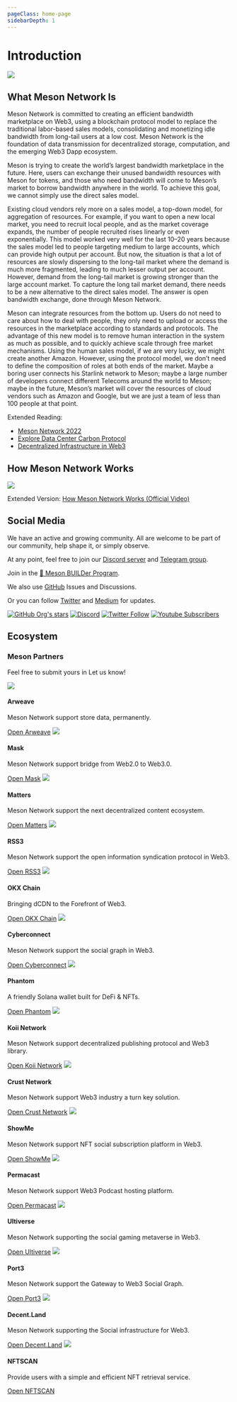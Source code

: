```yaml
---
pageClass: home-page
sidebarDepth: 1
---
```


# Introduction

![](./images/meson-center.png)

## What Meson Network Is

Meson Network is committed to creating an efficient bandwidth marketplace on Web3, using a blockchain protocol model to replace the traditional labor-based sales models, consolidating and monetizing idle bandwidth from long-tail users at a low cost. Meson Network is the foundation of data transmission for decentralized storage, computation, and the emerging Web3 Dapp ecosystem.

Meson is trying to create the world’s largest bandwidth marketplace in the future. Here, users can exchange their unused bandwidth resources with Meson for tokens, and those who need bandwidth will come to Meson’s market to borrow bandwidth anywhere in the world. To achieve this goal, we cannot simply use the direct sales model.

Existing cloud vendors rely more on a sales model, a top-down model, for aggregation of resources. For example, if you want to open a new local market, you need to recruit local people, and as the market coverage expands, the number of people recruited rises linearly or even exponentially. This model worked very well for the last 10–20 years because the sales model led to people targeting medium to large accounts, which can provide high output per account. But now, the situation is that a lot of resources are slowly dispersing to the long-tail market where the demand is much more fragmented, leading to much lesser output per account. However, demand from the long-tail market is growing stronger than the large account market. To capture the long tail market demand, there needs to be a new alternative to the direct sales model. The answer is open bandwidth exchange, done through Meson Network.

Meson can integrate resources from the bottom up. Users do not need to care about how to deal with people, they only need to upload or access the resources in the marketplace according to standards and protocols. The advantage of this new model is to remove human interaction in the system as much as possible, and to quickly achieve scale through free market mechanisms. Using the human sales model, if we are very lucky, we might create another Amazon. However, using the protocol model, we don’t need to define the composition of roles at both ends of the market. Maybe a boring user connects his Starlink network to Meson; maybe a large number of developers connect different Telecoms around the world to Meson; maybe in the future, Meson’s market will cover the resources of cloud vendors such as Amazon and Google, but we are just a team of less than 100 people at that point.

Extended Reading:

- [Meson Network 2022](https://medium.com/meson-network/meson-network-2022-ec246bae8fcc)
- [Explore Data Center Carbon Protocol](https://medium.com/meson-network/explore-data-center-carbon-protocol-d1833ef03a68)
- [Decentralized Infrastructure in Web3](https://medium.com/meson-network/web3-decentralized-infrastructure-b919cd1d5c48)

## How Meson Network Works

![](./images/system2.png)

Extended Version: [How Meson Network Works (Official Video)](https://www.youtube.com/watch?v=3Dgwse5mWuA)
<br />

## Social Media

We have an active and growing community. All are welcome to be part of our community, help shape it, or simply observe.

At any point, feel free to join our [Discord server](https://discord.gg/invite/z6YfSHDkmS) and [Telegram group](https://t.me/mesonnetwork).

Join in the [🦄 Meson BUILDer Program](https://forms.gle/xEavrpdo8j4Mwh2XA).

We also use [GitHub](https://github.com/daqnext) Issues and Discussions.

Or you can follow [Twitter](https://twitter.com/NetworkMeson) and [Medium](https://medium.com/meson-network) for updates.

[![GitHub Org's stars](https://img.shields.io/github/stars/daqnext?style=social)](https://github.com/daqnext) [![Discord](https://img.shields.io/discord/784251111678148608?label=Discord&logo=discord&style=social)](https://discord.gg/invite/z6YfSHDkmS) [![Twitter Follow](https://img.shields.io/twitter/follow/NetworkMeson?style=social)](https://twitter.com/NetworkMeson) [![Youtube Subscribers](https://img.shields.io/youtube/channel/subscribers/UCUhcyQzhZqIcrsoG1zy4tDQ?style=social)](https://www.youtube.com/c/MesonNetwork)

## Ecosystem

### Meson Partners

Feel free to submit yours in Let us know!

<div class="grid grid-apps">
    <span class="eco-app">
        <span class="banner">
            <img src="./images/sponsors/arweave.svg">
        </span>
        <span class="description">
            <h4>Arweave</h4>
            <p>Meson Network support store data, permanently.</p>
        </span>
        <span class="link">
            <a target="_blank" href="https://www.arweave.org/?utm_source=mesonnetwork">Open Arweave</a>
        </span>
    </span>
    <span class="eco-app">
        <span class="banner">
            <img src="./images/sponsors/mask.svg">
        </span>
        <span class="description">
            <h4>Mask</h4>
            <p>Meson Network support bridge from Web2.0 to Web3.0.</p>
        </span>
        <span class="link">
            <a target="_blank" href="https://mask.io/?utm_source=mesonnetwork">Open Mask</a>
        </span>
    </span>
    <span class="eco-app">
        <span class="banner">
            <img src="./images/sponsors/partners/matters.svg">
        </span>
        <span class="description">
            <h4>Matters</h4>
            <p>Meson Network support the next decentralized content ecosystem.</p>
        </span>
        <span class="link">
            <a target="_blank" href="https://matters.news/?utm_source=mesonnetwork">Open Matters</a>
        </span>
    </span>
    <span class="eco-app">
        <span class="banner">
            <img src="./images/sponsors/partners/rss3.svg">
        </span>
        <span class="description">
            <h4>RSS3</h4>
            <p>Meson Network support the open information syndication protocol in Web3.</p>
        </span>
        <span class="link">
            <a target="_blank" href="https://rss3.io/?utm_source=mesonnetwork">Open RSS3</a>
        </span>
    </span>
    <span class="eco-app">
        <span class="banner">
            <img src="./images/sponsors/partners/okc.svg">
        </span>
        <span class="description">
            <h4>OKX Chain</h4>
            <p>Bringing dCDN to the Forefront of Web3.</p>
        </span>
        <span class="link">
            <a target="_blank" href="https://www.okx.com/okc/?utm_source=mesonnetwork">Open OKX Chain</a>
        </span>
    </span>
    <span class="eco-app">
        <span class="banner">
            <img src="./images/sponsors/partners/cyberconnect.svg">
        </span>
        <span class="description">
            <h4>Cyberconnect</h4>
            <p>Meson Network support the social graph in Web3.</p>
        </span>
        <span class="link">
            <a target="_blank" href="https://cyberconnect.me/?utm_source=mesonnetwork">Open Cyberconnect</a>
        </span>
    </span>
    <span class="eco-app">
        <span class="banner">
            <img src="./images/sponsors/partners/phantom.svg">
        </span>
        <span class="description">
            <h4>Phantom</h4>
            <p>A friendly Solana wallet built for DeFi & NFTs.</p>
        </span>
        <span class="link">
            <a target="_blank" href="https://phantom.app/?utm_source=mesonnetwork">Open Phantom</a>
        </span>
    </span>
    <span class="eco-app">
        <span class="banner">
            <img src="./images/sponsors/partners/koii.svg">
        </span>
        <span class="description">
            <h4>Koii Network</h4>
            <p>Meson Network support decentralized publishing protocol and Web3 library.</p>
        </span>
        <span class="link">
            <a target="_blank" href="https://koii.network/?utm_source=mesonnetwork">Open Koii Network</a>
        </span>
    </span>
    <span class="eco-app">
        <span class="banner">
            <img src="./images/sponsors/partners/crust.svg">
        </span>
        <span class="description">
            <h4>Crust Network</h4>
            <p>Meson Network support Web3 industry a turn key solution.</p>
        </span>
        <span class="link">
            <a target="_blank" href="https://crust.network/?utm_source=mesonnetwork">Open Crust Network</a>
        </span>
    </span>
    <span class="eco-app">
        <span class="banner">
            <img src="./images/sponsors/partners/showme.svg">
        </span>
        <span class="description">
            <h4>ShowMe</h4>
            <p>Meson Network support NFT social subscription platform in Web3.</p>
        </span>
        <span class="link">
            <a target="_blank" href="https://showme.fan/?utm_source=mesonnetwork">Open ShowMe</a>
        </span>
    </span>
    <span class="eco-app">
        <span class="banner">
            <img src="./images/sponsors/partners/permacast.svg">
        </span>
        <span class="description">
            <h4>Permacast</h4>
            <p>Meson Network support Web3 Podcast hosting platform.</p>
        </span>
        <span class="link">
            <a target="_blank" href="https://permacast.dev/?utm_source=mesonnetwork">Open Permacast</a>
        </span>
    </span>
    <span class="eco-app">
        <span class="banner">
            <img src="./images/sponsors/partners/ultiverse.svg">
        </span>
        <span class="description">
            <h4>Ultiverse</h4>
            <p>Meson Network supporting the social gaming metaverse in Web3.</p>
        </span>
        <span class="link">
            <a target="_blank" href="https://www.ultiverse.io/?utm_source=mesonnetwork">Open Ultiverse</a>
        </span>
    </span>
    <span class="eco-app">
        <span class="banner">
            <img src="./images/sponsors/partners/port3.svg">
        </span>
        <span class="description">
            <h4>Port3</h4>
            <p>Meson Network support the Gateway to Web3 Social Graph.</p>
        </span>
        <span class="link">
            <a target="_blank" href="https://www.port3.io/?utm_source=mesonnetwork">Open Port3</a>
        </span>
    </span>
    <span class="eco-app">
        <span class="banner">
            <img src="./images/sponsors/partners/decentland.svg">
        </span>
        <span class="description">
            <h4>Decent.Land</h4>
            <p>Meson Network supporting the Social infrastructure for Web3.</p>
        </span>
        <span class="link">
            <a target="_blank" href="https://www.decent.land/?utm_source=mesonnetwork">Open Decent.Land</a>
        </span>
    </span>
    <span class="eco-app">
        <span class="banner">
            <img src="./images/sponsors/partners/nftscan.svg">
        </span>
        <span class="description">
            <h4>NFTSCAN</h4>
            <p>Provide users with a simple and efficient NFT retrieval service.</p>
        </span>
        <span class="link">
            <a target="_blank" href="https://www.nftscan.com/?utm_source=mesonnetwork">Open NFTSCAN</a>
        </span>
    </span>
</div>